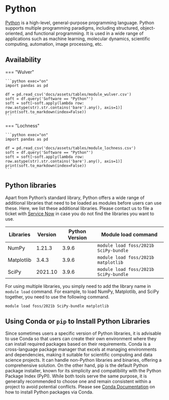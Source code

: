 # Python
[Python](https://www.python.org/) is a high-level, general-purpose programming language. Python supports multiple programming paradigms, including structured, object-oriented, and functional programming. It is used in a wide range of applications such as machine learning, molecular dynamics, scientific computing, automation, image processing, etc.

## Availability

=== "Wulver"

    ```python exec="on"
    import pandas as pd
    
    df = pd.read_csv('docs/assets/tables/module_wulver.csv')
    soft = df.query('Software == "Python"')
    soft = soft[~soft.apply(lambda row: row.astype(str).str.contains('bare').any(), axis=1)]
    print(soft.to_markdown(index=False))
    ```

=== "Lochness"

    ```python exec="on"
    import pandas as pd
    
    df = pd.read_csv('docs/assets/tables/module_lochness.csv')
    soft = df.query('Software == "Python"')
    soft = soft[~soft.apply(lambda row: row.astype(str).str.contains('bare').any(), axis=1)]
    print(soft.to_markdown(index=False))
    ```

## Python libraries
Apart from Python’s standard library, Python offers a wide range of additional libraries that need to be loaded as modules before users can use these. Here, we list these additional libraries. Please contact us to file a ticket with [Service Now](mailto:hpc@njit.edu) in case you do not find the libraries you want to use.

| Libraries  | Version | Python Version | Module load command                   |
|------------|---------|----------------|---------------------------------------|
| NumPy      | 1.21.3  | 3.9.6          | `module load foss/2021b SciPy-bundle` |
| Matplotlib | 3.4.3   | 3.9.6          | `module load foss/2021b matplotlib`   |
| SciPy      | 2021.10 | 3.9.6          | `module load foss/2021b SciPy-bundle` |

For using multiple libraries, you simply need to add the library name in `module load` command. For example, to load NumPy, Matplotlib, and SciPy together, you need to use the following command. 

```
module load foss/2021b SciPy-bundle matplotlib
```

## Using Conda or `pip` to Install Python Libraries

Since sometimes users a specific version of Python libraries, it is advisable to use Conda so that users can create their own environment where they can install required packages based on their requirements. Conda is a cross-language package manager that excels at managing environments and dependencies, making it suitable for scientific computing and data science projects. It can handle non-Python libraries and binaries, offering a comprehensive solution. On the other hand, pip is the default Python package installer, known for its simplicity and compatibility with the Python Package Index (PyPI). While both tools serve the same purpose, it is generally recommended to choose one and remain consistent within a project to avoid potential conflicts. Please see [Conda Documentation](conda.md) on how to install Python packages via Conda.